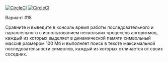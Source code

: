 [![CircleCI](https://circleci.com/gh/Amrion/Technopark_C_C-plus-plus/tree/hw2.svg?style=shield)](https://circleci.com/gh/Amrion/Technopark_C_C-plus-plus/tree/hw2)
[![CircleCI](https://img.shields.io/badge/coverage-83,9%25-9cf)](https://191-415351309-gh.circle-artifacts.com/0/project/cmake-build-debug/coverage/coverage.html)


Вариант #18

Сравните и выведите в консоль время работы последовательного и параллельного с использованием нескольких процессов алгоритмов, каждый из которых выделяет в динамической памяти символьный массив размером 100 Мб и выполняет поиск в тексте максимальной последовательности символов, каждый из которых отличается от своих соседних.
